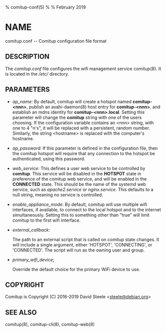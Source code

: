 % comitup-conf(5)
%
% February 2019

# NAME

comitup.conf -- Comitup configuration file format

## DESCRIPTION

The _comitup.conf_ file configures the wifi management service comitup(8).
It is located in the _/etc/_ directory.

## PARAMETERS

  * _ap_name_:
    By default, comitup will create a hotspot named **comitup-&lt;nnn&gt;**,
    publish an avahi-daemon(8) host entry for **comitup-&lt;nnn&gt;**, and establish
    an mdns identity for **comitup-&lt;nnn&gt;.local**.  Setting this parameter will
    change the **comitup** string with one of the users choosing. If the
    configuration variable contains an &lt;nnn&gt; string, with one to 4 "n's", it
    will be replaced with a persistent, random number. Similarly, the string
    &lt;hostname&gt; is replaced with the computer's hostname.

  * _ap_password_:
    If this parameter is defined in the configuration file, then the comitup hotspot will
    require that any connection to the hotspot be authenticated, using this password.

  * _web_service_:
    This defines a user web service to be controlled by **comitup**. This service will be
    disabled in the **HOTSPOT** state in preference of the comitup web service, and will be
    enabled in the **CONNECTED** state. This should be the name of the systemd web service,
    such as _apache2.service_ or _nginx.service_. This defaults to a null string,
    meaning no service is controlled.

  * _enable_appliance_mode_:
    By default, comitup will use multiple wifi interfaces, if available, to connect to the
    local hotspot and to the internet simultaneously. Setting this to something other than
    "true" will limit comitup to the first wifi interface.

  * _external_callback_:

    The path to an external script that is called on comitup state changes. It will include
    a single argument, either 'HOTSPOT', 'CONNECTING', or 'CONNECTED'. The script will run
    as the owning user and group.

  * _primary_wifi_device_;

    Override the default choice for the primary WiFi device to use.

## COPYRIGHT

Comitup is Copyright (C) 2016-2019 David Steele &lt;steele@debian.org&gt;

## SEE ALSO

comitup(8), comitup-cli(8), comitup-web(8)

